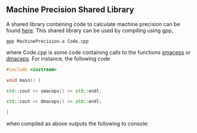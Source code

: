 ## Machine Precision Shared Library

A shared library containing code to calculate machine precision can be found [here](https://github.com/BrandonFurman/math5610/tree/master/homework/homework1/task6). This shared library can be used by compiling using gpp,
```
gpp MachinePrecision.a Code.cpp
```
where Code.cpp is some code containing calls to the functions [smaceps](https://brandonfurman.github.io/math5610/SoftwareManual/OtherRoutines/smaceps) or [dmaceps](https://brandonfurman.github.io/math5610/SoftwareManual/OtherRoutines/dmaceps). For instance, the following code
```cpp
#include <iostream>

void main() {

std::cout << smaceps() << std::endl;

std::cout << dmaceps() << std::endl;

}
```
when compiled as above outputs the following to console:
```

```